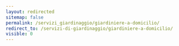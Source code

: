 ```yaml
---
layout: redirected
sitemap: false
permalink: /servizi_giardinaggio/giardiniere-a-domicilio/
redirect_to: /servizi-di-giardinaggio/giardiniere-a-domicilio/
visible: 0
---
```

